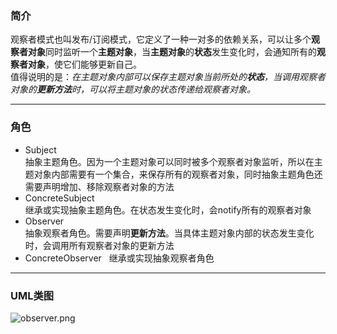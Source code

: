 ### 简介
观察者模式也叫发布/订阅模式，它定义了一种一对多的依赖关系，可以让多个**观察者对象**同时监听一个**主题对象**，当**主题对象**的**状态**发生变化时，会通知所有的**观察者对象**，使它们能够更新自己。  
值得说明的是：*在主题对象内部可以保存主题对象当前所处的**状态**，当调用观察者对象的**更新方法**时，可以将主题对象的状态传递给观察者对象。*   

---

### 角色

* Subject  
抽象主题角色。因为一个主题对象可以同时被多个观察者对象监听，所以在主题对象内部需要有一个集合，来保存所有的观察者对象，同时抽象主题角色还需要声明增加、移除观察者对象的方法   
* ConcreteSubject  
继承或实现抽象主题角色。在状态发生变化时，会notify所有的观察者对象  
* Observer  
抽象观察者角色。需要声明**更新方法**。当具体主题对象内部的状态发生变化时，会调用所有观察者对象的更新方法  
* ConcreteObserver    
继承或实现抽象观察者角色  

---

### UML类图  

![observer.png](http://timd.cn/content/images/pictures/observer.png)  
